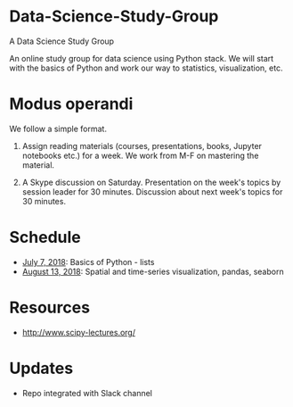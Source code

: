 # Data-Science-Study-Group
A Data Science Study Group

An online study group for data science using Python stack. We will start with the basics of Python and work our way to statistics, visualization, etc.

# Modus operandi

We follow a simple format. 

1. Assign reading materials (courses, presentations, books, Jupyter notebooks etc.) for a week. We work from  M-F on mastering the material.

2. A Skype discussion on Saturday. Presentation on the week's topics by session leader for 30 minutes. Discussion about next week's topics for 30 minutes.

# Schedule 
* [July 7, 2018](/week1): Basics of Python - lists
* [August 13, 2018](/week2): Spatial and time-series visualization, pandas, seaborn

# Resources
* http://www.scipy-lectures.org/

# Updates
* Repo integrated with Slack channel
